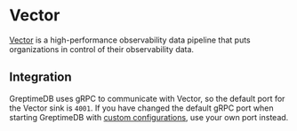 # Vector

[Vector](https://vector.dev/) is a high-performance observability data pipeline that puts organizations in control of their observability data.

## Integration

<!--@include: ../../db-cloud-shared/clients/vector-integration.md-->

GreptimeDB uses gRPC to communicate with Vector, so the default port for the Vector sink is `4001`.
If you have changed the default gRPC port when starting GreptimeDB with [custom configurations](../operations/configuration.md#configuration-file), use your own port instead.

<!-- TODO ## Data Model -->
